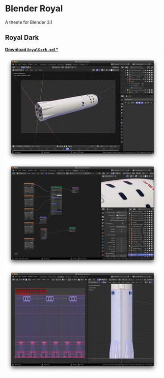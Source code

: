 # Blender Royal

A theme for Blender 3.1

## Royal Dark

[**Download `RoyalDark.xml`\***](https://raw.githubusercontent.com/ForestKatsch/BlenderRoyal/master/themes/RoyalDark.xml)

![](media/model.png)
![](media/shader.png)
![](media/uv.png)
